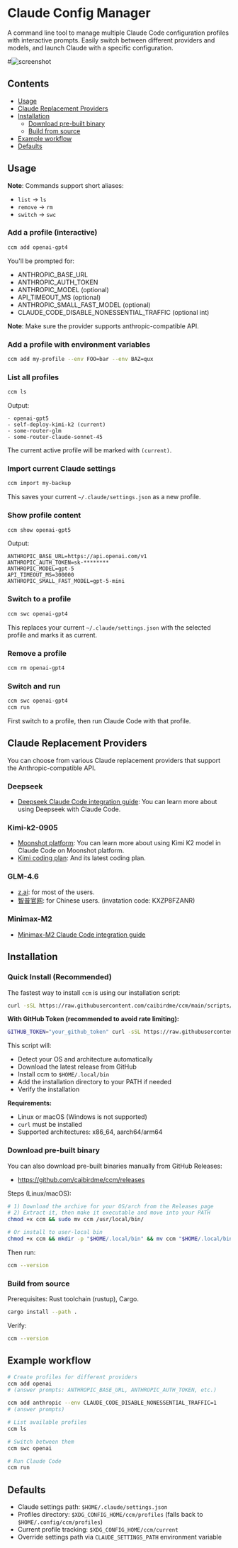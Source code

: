 # Claude Config Manager

A command line tool to manage multiple Claude Code configuration profiles with interactive prompts. Easily switch between different providers and models, and launch Claude with a specific configuration.

#![screenshot](./images/show.gif)

<!-- TOC -->
## Contents

- [Usage](#usage)
- [Claude Replacement Providers](#claude-replacement-providers)
- [Installation](#installation)
	- [Download pre-built binary](#download-pre-built-binary)
	- [Build from source](#build-from-source)
- [Example workflow](#example-workflow)
- [Defaults](#defaults)
<!-- /TOC -->

## Usage

**Note**: Commands support short aliases:
- `list` → `ls`
- `remove` → `rm`
- `switch` → `swc`

### Add a profile (interactive)

```bash
ccm add openai-gpt4
```

You'll be prompted for:
- ANTHROPIC_BASE_URL
- ANTHROPIC_AUTH_TOKEN
- ANTHROPIC_MODEL (optional)
- API_TIMEOUT_MS (optional)
- ANTHROPIC_SMALL_FAST_MODEL (optional)
- CLAUDE_CODE_DISABLE_NONESSENTIAL_TRAFFIC (optional int)

**Note**: Make sure the provider supports anthropic-compatible API.

### Add a profile with environment variables

```bash
ccm add my-profile --env FOO=bar --env BAZ=qux
```

### List all profiles

```bash
ccm ls
```

Output:
```
- openai-gpt5
- self-deploy-kimi-k2 (current)
- some-router-glm
- some-router-claude-sonnet-45
```

The current active profile will be marked with `(current)`.

### Import current Claude settings

```bash
ccm import my-backup
```

This saves your current `~/.claude/settings.json` as a new profile.

### Show profile content

```bash
ccm show openai-gpt5
```

Output:
```
ANTHROPIC_BASE_URL=https://api.openai.com/v1
ANTHROPIC_AUTH_TOKEN=sk-********
ANTHROPIC_MODEL=gpt-5
API_TIMEOUT_MS=300000
ANTHROPIC_SMALL_FAST_MODEL=gpt-5-mini
```

### Switch to a profile

```bash
ccm swc openai-gpt4
```

This replaces your current `~/.claude/settings.json` with the selected profile and marks it as current.

### Remove a profile

```bash
ccm rm openai-gpt4
```

### Switch and run

```bash
ccm swc openai-gpt4
ccm run
```

First switch to a profile, then run Claude Code with that profile.


## Claude Replacement Providers

You can choose from various Claude replacement providers that support the Anthropic-compatible API.

### Deepseek

- [Deepseek Claude Code integration guide](https://api-docs.deepseek.com/guides/anthropic_api): You can learn more about using Deepseek with Claude Code.

### Kimi-k2-0905

- [Moonshot platform](https://platform.moonshot.ai/docs/guide/agent-support#using-kimi-k2-model-in-claude-code): You can learn more about using Kimi K2 model in Claude Code on Moonshot platform.
- [Kimi coding plan](https://www.kimi.com/coding/docs/): And its latest coding plan.

### GLM-4.6

- [z.ai](https://docs.z.ai/devpack/tool/claude): for most of the users.
- [智普官网](https://docs.bigmodel.cn/cn/coding-plan/tool/claude#%E6%AD%A5%E9%AA%A4%E4%BA%8C%EF%BC%9A%E9%85%8D%E7%BD%AE-glm-coding-plan): for Chinese users. (invatation code: KXZP8FZANR)

### Minimax-M2

- [Minimax-M2 Claude Code integration guide](https://platform.minimaxi.com/docs/guides/text-ai-coding-tools#%E5%9C%A8-claude-code-%E4%B8%AD%E4%BD%BF%E7%94%A8-minimax-m2%EF%BC%88%E6%8E%A8%E8%8D%90%EF%BC%89)

## Installation

### Quick Install (Recommended)

The fastest way to install `ccm` is using our installation script:

```bash
curl -sSL https://raw.githubusercontent.com/caibirdme/ccm/main/scripts/install.sh | bash
```

**With GitHub Token (recommended to avoid rate limiting):**
```bash
GITHUB_TOKEN="your_github_token" curl -sSL https://raw.githubusercontent.com/caibirdme/ccm/main/scripts/install.sh | bash
```

This script will:
- Detect your OS and architecture automatically
- Download the latest release from GitHub
- Install ccm to `$HOME/.local/bin`
- Add the installation directory to your PATH if needed
- Verify the installation

**Requirements:**
- Linux or macOS (Windows is not supported)
- `curl` must be installed
- Supported architectures: x86_64, aarch64/arm64

### Download pre-built binary

You can also download pre-built binaries manually from GitHub Releases:

- https://github.com/caibirdme/ccm/releases

Steps (Linux/macOS):

```bash
# 1) Download the archive for your OS/arch from the Releases page
# 2) Extract it, then make it executable and move into your PATH
chmod +x ccm && sudo mv ccm /usr/local/bin/

# Or install to user-local bin
chmod +x ccm && mkdir -p "$HOME/.local/bin" && mv ccm "$HOME/.local/bin/"
```

Then run:

```bash
ccm --version
```

### Build from source

Prerequisites: Rust toolchain (rustup), Cargo.

```bash
cargo install --path .
```

Verify:

```bash
ccm --version
```

## Example workflow

```bash
# Create profiles for different providers
ccm add openai
# (answer prompts: ANTHROPIC_BASE_URL, ANTHROPIC_AUTH_TOKEN, etc.)

ccm add anthropic --env CLAUDE_CODE_DISABLE_NONESSENTIAL_TRAFFIC=1
# (answer prompts)

# List available profiles
ccm ls

# Switch between them
ccm swc openai

# Run Claude Code
ccm run
```

## Defaults

- Claude settings path: `$HOME/.claude/settings.json`
- Profiles directory: `$XDG_CONFIG_HOME/ccm/profiles` (falls back to `$HOME/.config/ccm/profiles`)
- Current profile tracking: `$XDG_CONFIG_HOME/ccm/current`
- Override settings path via `CLAUDE_SETTINGS_PATH` environment variable
